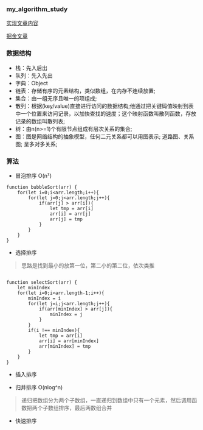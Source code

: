 ### my_algorithm_study

[实现文章内容](http://www.jianshu.com/p/7e6589306a27)

[掘金文章](https://juejin.im/post/594dfe795188250d725a220a)

### 数据结构

* 栈：先入后出
* 队列：先入先出
* 字典：Object
* 链表：存储有序的元素结构，类似数组，在内存不连续放置;
* 集合：由一组无序且唯一的项组成;
* 散列：根据(key/value)直接进行访问的数据结构;他通过把关键码值映射到表中一个位置来访问记录，以加快查找的速度；这个映射函数叫散列函数，存放记录的数组叫散列表;
* 树：由n(n>=1)个有限节点组成有层次关系的集合;
* 图：图是网络结构的抽象模型，任何二元关系都可以用图表示; 道路图、关系图; 呈多对多关系;

### 算法

- 冒泡排序 O(n²)

```
function bubbleSort(arr) {
	for(let i=0;i<arr.length;i++){
		for(let j=0;j<arr.length;j++){
			if(arr[j] > arr[i]){
				let tmp = arr[i]
				arr[i] = arr[j]
				arr[j] = tmp
			}
		}
	}
}
```

- 选择排序 
> 思路是找到最小的放第一位，第二小的第二位，依次类推

```

function selectSort(arr) {
	let minIndex
	for(let i=0;i<arr.length-1;i++){
		minIndex = i
		for(let j=i;j<arr.length;j++){
			if(arr[minIndex] > arr[j]){
				minIndex = j
			}
		}
		if(i !== minIndex){
			let tmp = arr[i]
			arr[i] = arr[minIndex]
			arr[minIndex] = tmp
		}
	}
}
```

- 插入排序
> 

- 归并排序 O(nlog^n)
> 递归把数组分为两个子数组，一直递归到数组中只有一个元素，然后调用函数把两个子数组排序，最后两数组合并

- 快速排序
> 








